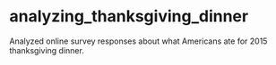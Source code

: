 # analyzing_thanksgiving_dinner
Analyzed online survey responses about what Americans ate for 2015 thanksgiving dinner.
